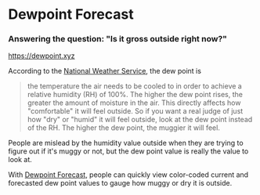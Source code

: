 # Dewpoint Forecast
### Answering the question: "Is it gross outside right now?"

https://dewpoint.xyz

According to the [National Weather Service](https://www.weather.gov/arx/why_dewpoint_vs_humidity), the dew point is

> the temperature the air needs to be cooled to in order to achieve a relative humidity (RH) of 100%. The higher the dew point rises, the greater the amount of moisture in the air. This directly affects how "comfortable" it will feel outside. So if you want a real judge of just how "dry" or "humid" it will feel outside, look at the dew point instead of the RH. The higher the dew point, the muggier it will feel.

People are mislead by the humidity value outside when they are trying to figure out if it's muggy or not, but the dew point value is really the value to look at. 

With [Dewpoint Forecast](https://dewpoint.xyz), people can quickly view color-coded current and forecasted dew point values to gauge how muggy or dry it is outside.
